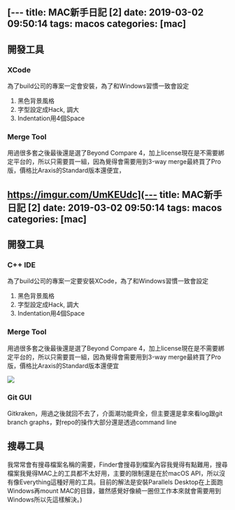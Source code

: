 [---
title: MAC新手日記 [2]
date: 2019-03-02 09:50:14
tags: macos
categories: [mac]
---

## 開發工具
### XCode
為了build公司的專案一定會安裝，為了和Windows習慣一致會設定

1. 黑色背景風格
2. 字型設定成Hack, 調大
3. Indentation用4個Space

### Merge Tool
用過很多套之後最後還是選了Beyond Compare 4，加上license現在是不需要綁定平台的，所以只需要買一組，因為覺得會需要用到3-way merge最終買了Pro版，價格比Araxis的Standard版本還便宜，

https://imgur.com/UmKEUdc](---
title: MAC新手日記 [2]
date: 2019-03-02 09:50:14
tags: macos
categories: [mac]
---

## 開發工具
### C++ IDE
為了build公司的專案一定要安裝XCode，為了和Windows習慣一致會設定

1. 黑色背景風格
2. 字型設定成Hack, 調大
3. Indentation用4個Space

### Merge Tool
用過很多套之後最後還是選了Beyond Compare 4，加上license現在是不需要綁定平台的，所以只需要買一組，因為覺得會需要用到3-way merge最終買了Pro版，價格比Araxis的Standard版本還便宜

![](https://i.imgur.com/khAB5eD.png)

### Git GUI
Gitkraken，用過之後就回不去了，介面潮功能齊全，但主要還是拿來看log跟git branch graphs，對repo的操作大部分還是透過command line

## 搜尋工具
我常常會有搜尋檔案名稱的需要，Finder會搜尋到檔案內容我覺得有點難用，搜尋檔案我覺得MAC上的工具都不太好用，主要的限制還是在於macOS API，所以沒有像Everything這種好用的工具。目前的解法是安裝Parallels Desktop在上面跑Windows再mount MAC的目錄，雖然感覺好像繞一圈但工作本來就會需要用到Windows所以先這樣解決。)